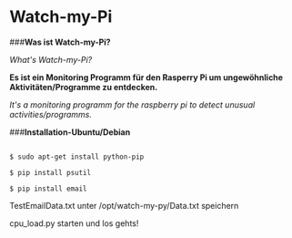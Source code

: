 #	Watch-my-Pi

###__Was ist Watch-my-Pi?__

_What's Watch-my-Pi?_



 __Es ist ein Monitoring Programm für den Rasperry Pi um ungewöhnliche Aktivitäten/Programme zu entdecken.__
  
 _It's a monitoring programm for the raspberry pi to detect unusual activities/programms._


###__Installation-Ubuntu/Debian__




```

$ sudo apt-get install python-pip

$ pip install psutil

$ pip install email

```


TestEmailData.txt unter /opt/watch-my-py/Data.txt speichern

cpu_load.py starten und los gehts!
